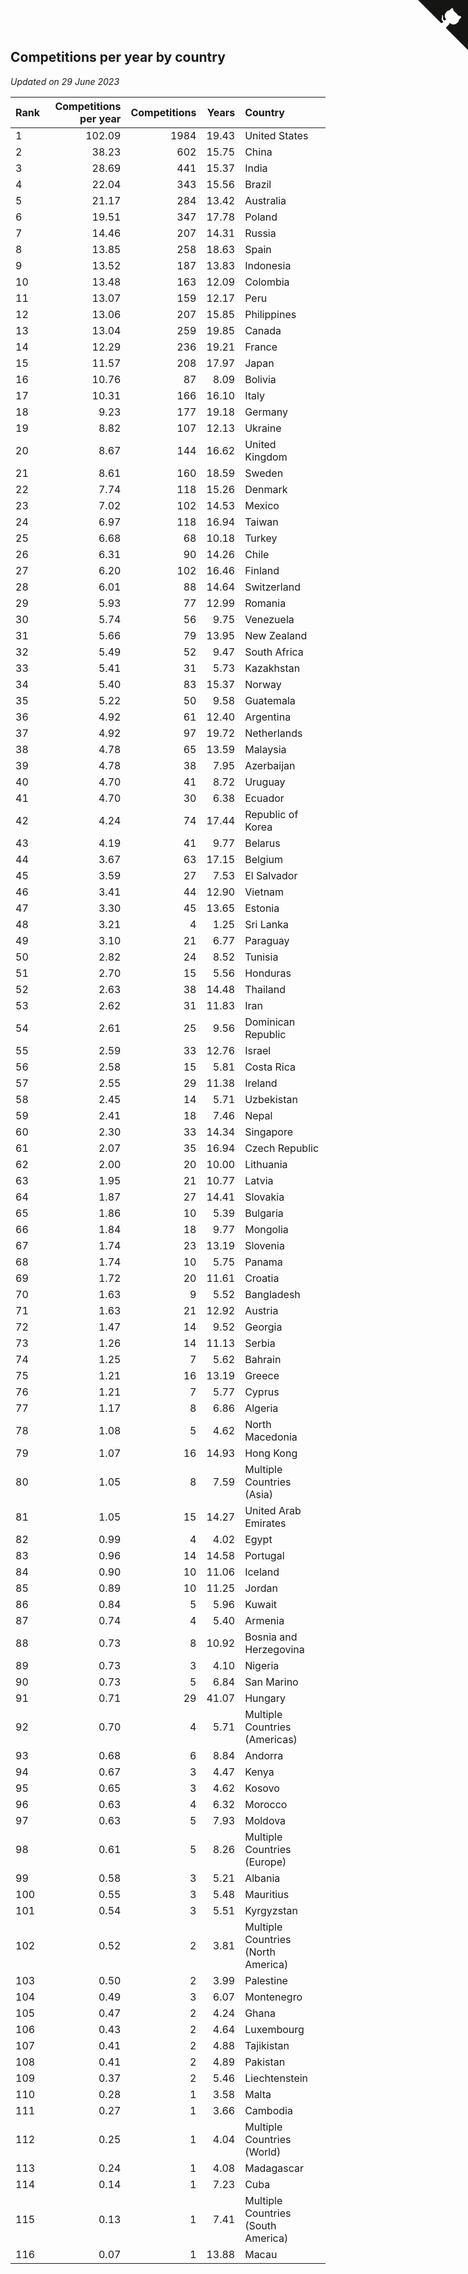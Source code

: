 ## Competitions per year by country

*Updated on 29 June 2023*

| Rank | Competitions per year | Competitions | Years | Country |
| :--- | ---: | ---: | ---: | :--- |
| 1 | 102.09 | 1984 | 19.43 | United States |
| 2 | 38.23 | 602 | 15.75 | China |
| 3 | 28.69 | 441 | 15.37 | India |
| 4 | 22.04 | 343 | 15.56 | Brazil |
| 5 | 21.17 | 284 | 13.42 | Australia |
| 6 | 19.51 | 347 | 17.78 | Poland |
| 7 | 14.46 | 207 | 14.31 | Russia |
| 8 | 13.85 | 258 | 18.63 | Spain |
| 9 | 13.52 | 187 | 13.83 | Indonesia |
| 10 | 13.48 | 163 | 12.09 | Colombia |
| 11 | 13.07 | 159 | 12.17 | Peru |
| 12 | 13.06 | 207 | 15.85 | Philippines |
| 13 | 13.04 | 259 | 19.85 | Canada |
| 14 | 12.29 | 236 | 19.21 | France |
| 15 | 11.57 | 208 | 17.97 | Japan |
| 16 | 10.76 | 87 | 8.09 | Bolivia |
| 17 | 10.31 | 166 | 16.10 | Italy |
| 18 | 9.23 | 177 | 19.18 | Germany |
| 19 | 8.82 | 107 | 12.13 | Ukraine |
| 20 | 8.67 | 144 | 16.62 | United Kingdom |
| 21 | 8.61 | 160 | 18.59 | Sweden |
| 22 | 7.74 | 118 | 15.26 | Denmark |
| 23 | 7.02 | 102 | 14.53 | Mexico |
| 24 | 6.97 | 118 | 16.94 | Taiwan |
| 25 | 6.68 | 68 | 10.18 | Turkey |
| 26 | 6.31 | 90 | 14.26 | Chile |
| 27 | 6.20 | 102 | 16.46 | Finland |
| 28 | 6.01 | 88 | 14.64 | Switzerland |
| 29 | 5.93 | 77 | 12.99 | Romania |
| 30 | 5.74 | 56 | 9.75 | Venezuela |
| 31 | 5.66 | 79 | 13.95 | New Zealand |
| 32 | 5.49 | 52 | 9.47 | South Africa |
| 33 | 5.41 | 31 | 5.73 | Kazakhstan |
| 34 | 5.40 | 83 | 15.37 | Norway |
| 35 | 5.22 | 50 | 9.58 | Guatemala |
| 36 | 4.92 | 61 | 12.40 | Argentina |
| 37 | 4.92 | 97 | 19.72 | Netherlands |
| 38 | 4.78 | 65 | 13.59 | Malaysia |
| 39 | 4.78 | 38 | 7.95 | Azerbaijan |
| 40 | 4.70 | 41 | 8.72 | Uruguay |
| 41 | 4.70 | 30 | 6.38 | Ecuador |
| 42 | 4.24 | 74 | 17.44 | Republic of Korea |
| 43 | 4.19 | 41 | 9.77 | Belarus |
| 44 | 3.67 | 63 | 17.15 | Belgium |
| 45 | 3.59 | 27 | 7.53 | El Salvador |
| 46 | 3.41 | 44 | 12.90 | Vietnam |
| 47 | 3.30 | 45 | 13.65 | Estonia |
| 48 | 3.21 | 4 | 1.25 | Sri Lanka |
| 49 | 3.10 | 21 | 6.77 | Paraguay |
| 50 | 2.82 | 24 | 8.52 | Tunisia |
| 51 | 2.70 | 15 | 5.56 | Honduras |
| 52 | 2.63 | 38 | 14.48 | Thailand |
| 53 | 2.62 | 31 | 11.83 | Iran |
| 54 | 2.61 | 25 | 9.56 | Dominican Republic |
| 55 | 2.59 | 33 | 12.76 | Israel |
| 56 | 2.58 | 15 | 5.81 | Costa Rica |
| 57 | 2.55 | 29 | 11.38 | Ireland |
| 58 | 2.45 | 14 | 5.71 | Uzbekistan |
| 59 | 2.41 | 18 | 7.46 | Nepal |
| 60 | 2.30 | 33 | 14.34 | Singapore |
| 61 | 2.07 | 35 | 16.94 | Czech Republic |
| 62 | 2.00 | 20 | 10.00 | Lithuania |
| 63 | 1.95 | 21 | 10.77 | Latvia |
| 64 | 1.87 | 27 | 14.41 | Slovakia |
| 65 | 1.86 | 10 | 5.39 | Bulgaria |
| 66 | 1.84 | 18 | 9.77 | Mongolia |
| 67 | 1.74 | 23 | 13.19 | Slovenia |
| 68 | 1.74 | 10 | 5.75 | Panama |
| 69 | 1.72 | 20 | 11.61 | Croatia |
| 70 | 1.63 | 9 | 5.52 | Bangladesh |
| 71 | 1.63 | 21 | 12.92 | Austria |
| 72 | 1.47 | 14 | 9.52 | Georgia |
| 73 | 1.26 | 14 | 11.13 | Serbia |
| 74 | 1.25 | 7 | 5.62 | Bahrain |
| 75 | 1.21 | 16 | 13.19 | Greece |
| 76 | 1.21 | 7 | 5.77 | Cyprus |
| 77 | 1.17 | 8 | 6.86 | Algeria |
| 78 | 1.08 | 5 | 4.62 | North Macedonia |
| 79 | 1.07 | 16 | 14.93 | Hong Kong |
| 80 | 1.05 | 8 | 7.59 | Multiple Countries (Asia) |
| 81 | 1.05 | 15 | 14.27 | United Arab Emirates |
| 82 | 0.99 | 4 | 4.02 | Egypt |
| 83 | 0.96 | 14 | 14.58 | Portugal |
| 84 | 0.90 | 10 | 11.06 | Iceland |
| 85 | 0.89 | 10 | 11.25 | Jordan |
| 86 | 0.84 | 5 | 5.96 | Kuwait |
| 87 | 0.74 | 4 | 5.40 | Armenia |
| 88 | 0.73 | 8 | 10.92 | Bosnia and Herzegovina |
| 89 | 0.73 | 3 | 4.10 | Nigeria |
| 90 | 0.73 | 5 | 6.84 | San Marino |
| 91 | 0.71 | 29 | 41.07 | Hungary |
| 92 | 0.70 | 4 | 5.71 | Multiple Countries (Americas) |
| 93 | 0.68 | 6 | 8.84 | Andorra |
| 94 | 0.67 | 3 | 4.47 | Kenya |
| 95 | 0.65 | 3 | 4.62 | Kosovo |
| 96 | 0.63 | 4 | 6.32 | Morocco |
| 97 | 0.63 | 5 | 7.93 | Moldova |
| 98 | 0.61 | 5 | 8.26 | Multiple Countries (Europe) |
| 99 | 0.58 | 3 | 5.21 | Albania |
| 100 | 0.55 | 3 | 5.48 | Mauritius |
| 101 | 0.54 | 3 | 5.51 | Kyrgyzstan |
| 102 | 0.52 | 2 | 3.81 | Multiple Countries (North America) |
| 103 | 0.50 | 2 | 3.99 | Palestine |
| 104 | 0.49 | 3 | 6.07 | Montenegro |
| 105 | 0.47 | 2 | 4.24 | Ghana |
| 106 | 0.43 | 2 | 4.64 | Luxembourg |
| 107 | 0.41 | 2 | 4.88 | Tajikistan |
| 108 | 0.41 | 2 | 4.89 | Pakistan |
| 109 | 0.37 | 2 | 5.46 | Liechtenstein |
| 110 | 0.28 | 1 | 3.58 | Malta |
| 111 | 0.27 | 1 | 3.66 | Cambodia |
| 112 | 0.25 | 1 | 4.04 | Multiple Countries (World) |
| 113 | 0.24 | 1 | 4.08 | Madagascar |
| 114 | 0.14 | 1 | 7.23 | Cuba |
| 115 | 0.13 | 1 | 7.41 | Multiple Countries (South America) |
| 116 | 0.07 | 1 | 13.88 | Macau |


<a href="https://github.com/JustinTimeCuber/wca_statistics" class="github-corner" aria-label="View source on Github"><svg width="80" height="80" viewBox="0 0 250 250" style="fill:#151513; color:#fff; position: absolute; top: 0; border: 0; right: 0;" aria-hidden="true"><path d="M0,0 L115,115 L130,115 L142,142 L250,250 L250,0 Z"></path><path d="M128.3,109.0 C113.8,99.7 119.0,89.6 119.0,89.6 C122.0,82.7 120.5,78.6 120.5,78.6 C119.2,72.0 123.4,76.3 123.4,76.3 C127.3,80.9 125.5,87.3 125.5,87.3 C122.9,97.6 130.6,101.9 134.4,103.2" fill="currentColor" style="transform-origin: 130px 106px;" class="octo-arm"></path><path d="M115.0,115.0 C114.9,115.1 118.7,116.5 119.8,115.4 L133.7,101.6 C136.9,99.2 139.9,98.4 142.2,98.6 C133.8,88.0 127.5,74.4 143.8,58.0 C148.5,53.4 154.0,51.2 159.7,51.0 C160.3,49.4 163.2,43.6 171.4,40.1 C171.4,40.1 176.1,42.5 178.8,56.2 C183.1,58.6 187.2,61.8 190.9,65.4 C194.5,69.0 197.7,73.2 200.1,77.6 C213.8,80.2 216.3,84.9 216.3,84.9 C212.7,93.1 206.9,96.0 205.4,96.6 C205.1,102.4 203.0,107.8 198.3,112.5 C181.9,128.9 168.3,122.5 157.7,114.1 C157.9,116.9 156.7,120.9 152.7,124.9 L141.0,136.5 C139.8,137.7 141.6,141.9 141.8,141.8 Z" fill="currentColor" class="octo-body"></path></svg></a><style>.github-corner:hover .octo-arm{animation:octocat-wave 560ms ease-in-out}@keyframes octocat-wave{0%,100%{transform:rotate(0)}20%,60%{transform:rotate(-25deg)}40%,80%{transform:rotate(10deg)}}@media (max-width:500px){.github-corner:hover .octo-arm{animation:none}.github-corner .octo-arm{animation:octocat-wave 560ms ease-in-out}}</style>

